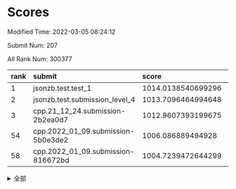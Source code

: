 # Scores

Modified Time: 2022-03-05 08:24:12

Submit Num: 207

All Rank Num: 300377

| rank |               submit               |       score        |       sigma        | pk_num |
| :--- | :--------------------------------- | :----------------- | :----------------- | :----- |
| 1    | jsonzb.test.test_1                 | 1014.0138540699296 | 0.8400777669669358 | 5805   |
| 2    | jsonzb.test.submission_level_4     | 1013.7096464994648 | 0.8184691824729494 | 5806   |
| 3    | cpp.21_12_24.submission-2b2ea0d7   | 1012.9607393199675 | 0.7936097325523858 | 5801   |
| 54   | cpp.2022_01_09.submission-5b0e3de2 | 1006.086889494928  | 0.7207082411007301 | 5809   |
| 58   | cpp.2022_01_09.submission-816672bd | 1004.7239472644299 | 0.7107843392059114 | 5806   |


<details>
<summary>全部</summary>

| rank |                 submit                 |       score        |       sigma        | pk_num |
| :--- | :------------------------------------- | :----------------- | :----------------- | :----- |
| 1    | jsonzb.test.test_1                     | 1014.0138540699296 | 0.8400777669669358 | 5805   |
| 2    | jsonzb.test.submission_level_4         | 1013.7096464994648 | 0.8184691824729494 | 5806   |
| 3    | cpp.21_12_24.submission-2b2ea0d7       | 1012.9607393199675 | 0.7936097325523858 | 5801   |
| 4    | gobigger.level_3.submission_level_3_10 | 1011.2873422548141 | 0.7787550646099131 | 5802   |
| 5    | gobigger.level_3.submission_level_3_43 | 1011.126292101625  | 0.7768241660346478 | 5807   |
| 6    | gobigger.level_3.submission_level_3_28 | 1011.102096636646  | 0.7810870951464239 | 5801   |
| 7    | gobigger.level_3.submission_level_3_1  | 1011.0452357145554 | 0.7849845257026365 | 5806   |
| 8    | gobigger.level_3.submission_level_3_35 | 1011.0384960950867 | 0.7594659972135731 | 5804   |
| 9    | gobigger.level_3.submission_level_3_26 | 1010.9546714968789 | 0.7557613179188488 | 5805   |
| 10   | gobigger.level_3.submission_level_3_23 | 1010.7640541792152 | 0.7739348077674973 | 5809   |
| 11   | gobigger.level_3.submission_level_3_14 | 1010.6405495562962 | 0.7595657467825001 | 5807   |
| 12   | gobigger.level_3.submission_level_3_6  | 1010.5200566499609 | 0.7465996372404509 | 5807   |
| 13   | gobigger.level_3.submission_level_3_44 | 1010.4161806501985 | 0.7738243274570424 | 5807   |
| 14   | gobigger.level_3.submission_level_3_29 | 1010.3902082089919 | 0.73903744547713   | 5803   |
| 15   | gobigger.level_3.submission_level_3_9  | 1010.3297142194621 | 0.7510862906219093 | 5800   |
| 16   | gobigger.level_3.submission_level_3_24 | 1010.2885354685274 | 0.7607774746682128 | 5808   |
| 17   | gobigger.level_3.submission_level_3_0  | 1010.2796445505035 | 0.756470056168303  | 5804   |
| 18   | gobigger.level_3.submission_level_3_42 | 1010.1792617862707 | 0.7749828374834183 | 5805   |
| 19   | gobigger.level_3.submission_level_3_49 | 1010.1484002292502 | 0.7509721808242886 | 5801   |
| 20   | gobigger.level_3.submission_level_3_2  | 1010.1437411904599 | 0.7693502046730144 | 5805   |
| 21   | gobigger.level_3.submission_level_3_31 | 1010.0931679199233 | 0.7714401113468248 | 5801   |
| 22   | gobigger.level_3.submission_level_3_46 | 1010.0057109567246 | 0.7742826145033113 | 5804   |
| 23   | gobigger.level_3.submission_level_3_37 | 1009.9108632862433 | 0.7688513166623974 | 5806   |
| 24   | gobigger.level_3.submission_level_3_5  | 1009.8915504316114 | 0.7511449142977288 | 5808   |
| 25   | gobigger.level_3.submission_level_3_32 | 1009.8729774205614 | 0.769551436148544  | 5800   |
| 26   | gobigger.level_3.submission_level_3_30 | 1009.8438004368471 | 0.7601210743660535 | 5808   |
| 27   | gobigger.level_3.submission_level_3_45 | 1009.7993208627415 | 0.7361643442393513 | 5798   |
| 28   | gobigger.level_3.submission_level_3_34 | 1009.7969884682018 | 0.7595903613493662 | 5803   |
| 29   | gobigger.level_3.submission_level_3_16 | 1009.7737564041836 | 0.7351076312978521 | 5808   |
| 30   | gobigger.level_3.submission_level_3_36 | 1009.7152477715952 | 0.7379721136572632 | 5808   |
| 31   | gobigger.level_3.submission_level_3_33 | 1009.6349281972753 | 0.7540657559031425 | 5804   |
| 32   | gobigger.level_3.submission_level_3_13 | 1009.6065229020002 | 0.7402262033955765 | 5802   |
| 33   | gobigger.level_3.submission_level_3_4  | 1009.561139351245  | 0.7599922610413422 | 5808   |
| 34   | gobigger.level_3.submission_level_3_18 | 1009.5178655565765 | 0.7568208814388819 | 5803   |
| 35   | gobigger.level_3.submission_level_3_7  | 1009.4754202949082 | 0.7559356104202118 | 5804   |
| 36   | gobigger.level_3.submission_level_3_15 | 1009.4634316843863 | 0.7460399779143582 | 5801   |
| 37   | gobigger.level_3.submission_level_3_17 | 1009.431668991322  | 0.7507786682863108 | 5804   |
| 38   | gobigger.level_3.submission_level_3_8  | 1009.4286841520303 | 0.7555624529213764 | 5806   |
| 39   | gobigger.level_3.submission_level_3_11 | 1009.3486180698967 | 0.7610965321909373 | 5800   |
| 40   | gobigger.level_3.submission_level_3_27 | 1009.240121450505  | 0.7527922606904934 | 5806   |
| 41   | gobigger.level_3.submission_level_3_25 | 1009.222013753893  | 0.7614817890973321 | 5805   |
| 42   | gobigger.level_3.submission_level_3_22 | 1009.189306396733  | 0.7620853898006007 | 5806   |
| 43   | gobigger.level_3.submission_level_3_40 | 1009.1840308101131 | 0.7725781783813822 | 5805   |
| 44   | gobigger.level_3.submission_level_3_39 | 1009.1562138202115 | 0.7344438910504754 | 5806   |
| 45   | gobigger.level_3.submission_level_3_38 | 1009.1041607559273 | 0.7586411970446992 | 5802   |
| 46   | gobigger.level_3.submission_level_3_3  | 1008.9595741079436 | 0.7512283741061727 | 5805   |
| 47   | gobigger.level_3.submission_level_3_21 | 1008.9151250103968 | 0.7715480049152295 | 5809   |
| 48   | gobigger.level_3.submission_level_3_20 | 1008.7727715946285 | 0.727413109266023  | 5803   |
| 49   | gobigger.level_3.submission_level_3_19 | 1008.7691977495562 | 0.7456061688151746 | 5806   |
| 50   | gobigger.level_3.submission_level_3_48 | 1008.5044011933788 | 0.7335624393399257 | 5808   |
| 51   | gobigger.level_3.submission_level_3_47 | 1008.3717880935449 | 0.7300352293365563 | 5805   |
| 52   | gobigger.level_3.submission_level_3_12 | 1008.3628068707178 | 0.7377772702000587 | 5804   |
| 53   | gobigger.level_3.submission_level_3_41 | 1008.1692784183232 | 0.7394442277281225 | 5807   |
| 54   | cpp.2022_01_09.submission-5b0e3de2     | 1006.086889494928  | 0.7207082411007301 | 5809   |
| 55   | gobigger.level_1.submission_level_1_35 | 1005.0146400234506 | 0.7192761278028603 | 5808   |
| 56   | gobigger.level_1.submission_level_1_5  | 1004.9213799000196 | 0.7197181848068781 | 5800   |
| 57   | gobigger.level_1.submission_level_1_1  | 1004.8430164908019 | 0.7251311624829462 | 5804   |
| 58   | cpp.2022_01_09.submission-816672bd     | 1004.7239472644299 | 0.7107843392059114 | 5806   |
| 59   | gobigger.level_1.submission_level_1_36 | 1004.4953528996938 | 0.7067025909674189 | 5806   |
| 60   | gobigger.level_1.submission_level_1_28 | 1004.4810938283006 | 0.7143948694512647 | 5803   |
| 61   | gobigger.level_1.submission_level_1_47 | 1004.0763643573154 | 0.7096496111863273 | 5805   |
| 62   | gobigger.level_1.submission_level_1_49 | 1003.9657333533064 | 0.713238670744792  | 5805   |
| 63   | gobigger.level_1.submission_level_1_34 | 1003.8721951875045 | 0.7122130891918652 | 5806   |
| 64   | gobigger.level_1.submission_level_1_16 | 1003.8669378255915 | 0.7304850395810061 | 5805   |
| 65   | gobigger.level_1.submission_level_1_22 | 1003.8485886226197 | 0.7178816615498017 | 5800   |
| 66   | gobigger.level_1.submission_level_1_38 | 1003.8287836222646 | 0.7093543305096459 | 5804   |
| 67   | gobigger.level_1.submission_level_1_6  | 1003.8166163994227 | 0.7137797345611483 | 5804   |
| 68   | gobigger.level_1.submission_level_1_14 | 1003.7311308607725 | 0.7090679601084094 | 5806   |
| 69   | gobigger.level_1.submission_level_1_10 | 1003.7004739107799 | 0.7125211778634576 | 5808   |
| 70   | gobigger.level_1.submission_level_1_27 | 1003.6898078967453 | 0.7131443206534088 | 5802   |
| 71   | gobigger.level_1.submission_level_1_43 | 1003.6233874673733 | 0.7131363826862961 | 5807   |
| 72   | gobigger.level_1.submission_level_1_0  | 1003.622986374723  | 0.720245271061712  | 5803   |
| 73   | gobigger.level_1.submission_level_1_23 | 1003.5939309841835 | 0.7241255520927335 | 5807   |
| 74   | gobigger.level_1.submission_level_1_37 | 1003.5411233844453 | 0.7235068575710595 | 5805   |
| 75   | gobigger.level_1.submission_level_1_40 | 1003.3704565820034 | 0.7042723637605417 | 5804   |
| 76   | gobigger.level_1.submission_level_1_39 | 1003.3503381512068 | 0.7138601017049815 | 5805   |
| 77   | gobigger.level_1.submission_level_1_24 | 1003.3375716997729 | 0.7129526841437649 | 5806   |
| 78   | gobigger.level_1.submission_level_1_41 | 1003.2726264319361 | 0.7178165384590655 | 5804   |
| 79   | gobigger.level_1.submission_level_1_21 | 1003.2542040931115 | 0.7068372944052287 | 5801   |
| 80   | gobigger.level_1.submission_level_1_19 | 1003.2172585285668 | 0.7159782624322577 | 5809   |
| 81   | gobigger.level_1.submission_level_1_45 | 1003.1690907341145 | 0.7234752216463346 | 5807   |
| 82   | gobigger.level_1.submission_level_1_46 | 1003.1653163124342 | 0.6998100935808241 | 5804   |
| 83   | gobigger.level_1.submission_level_1_18 | 1003.1385556110907 | 0.7170960371803626 | 5808   |
| 84   | gobigger.level_1.submission_level_1_8  | 1003.1232243637755 | 0.7142741992517679 | 5806   |
| 85   | gobigger.level_1.submission_level_1_29 | 1003.104157369396  | 0.7257498997750497 | 5806   |
| 86   | gobigger.level_1.submission_level_1_42 | 1002.9614289710402 | 0.7138369544574134 | 5805   |
| 87   | gobigger.level_1.submission_level_1_25 | 1002.9612070282793 | 0.7145998789398332 | 5803   |
| 88   | gobigger.level_1.submission_level_1_12 | 1002.959324966485  | 0.7145384525524804 | 5804   |
| 89   | gobigger.level_1.submission_level_1_11 | 1002.9495284310997 | 0.7175227120365893 | 5799   |
| 90   | gobigger.level_1.submission_level_1_4  | 1002.9362753713618 | 0.7094674613724823 | 5800   |
| 91   | gobigger.level_1.submission_level_1_44 | 1002.9204479922159 | 0.7152078381188237 | 5801   |
| 92   | gobigger.level_1.submission_level_1_15 | 1002.8410155996443 | 0.7065825780880097 | 5806   |
| 93   | gobigger.level_1.submission_level_1_3  | 1002.7416062249007 | 0.7346993870290389 | 5802   |
| 94   | gobigger.level_1.submission_level_1_31 | 1002.7402386403364 | 0.7110116973976962 | 5804   |
| 95   | gobigger.level_1.submission_level_1_33 | 1002.7003923552352 | 0.7119708343064546 | 5805   |
| 96   | gobigger.level_1.submission_level_1_2  | 1002.68264566721   | 0.7107929936873014 | 5807   |
| 97   | gobigger.level_1.submission_level_1_32 | 1002.6561456005155 | 0.7076841070648966 | 5805   |
| 98   | gobigger.level_1.submission_level_1_30 | 1002.6324931576308 | 0.7170846457984286 | 5802   |
| 99   | gobigger.level_1.submission_level_1_13 | 1002.5684876677399 | 0.7165196526482764 | 5804   |
| 100  | gobigger.level_1.submission_level_1_7  | 1002.5180040823221 | 0.7162174798863938 | 5805   |
| 101  | gobigger.level_1.submission_level_1_48 | 1002.453074830213  | 0.7169703345941367 | 5807   |
| 102  | gobigger.level_1.submission_level_1_17 | 1002.3265774353843 | 0.7158152405328724 | 5802   |
| 103  | gobigger.level_1.submission_level_1_9  | 1002.0278308790237 | 0.7210574046220989 | 5806   |
| 104  | gobigger.level_1.submission_level_1_20 | 1001.9519988107185 | 0.7121321148123884 | 5803   |
| 105  | gobigger.level_1.submission_level_1_26 | 1001.8506250238468 | 0.7083663910973096 | 5802   |
| 106  | gobigger.random.submission_random_35   | 997.2230109880842  | 0.7219368601494673 | 5807   |
| 107  | gobigger.random.submission_random_42   | 997.2009652519745  | 0.7200046121324002 | 5805   |
| 108  | gobigger.random.submission_random_31   | 997.1765146677291  | 0.7009045795066043 | 5807   |
| 109  | gobigger.random.submission_random_29   | 997.0478742510152  | 0.7123356663098175 | 5803   |
| 110  | gobigger.random.submission_random_6    | 996.8311438809217  | 0.7129667878264825 | 5800   |
| 111  | gobigger.random.submission_random_28   | 996.7752009299659  | 0.7145404663251846 | 5809   |
| 112  | gobigger.random.submission_random_37   | 996.7421220803125  | 0.7050418486623038 | 5806   |
| 113  | gobigger.random.submission_random_15   | 996.541366096798   | 0.7038665153168929 | 5808   |
| 114  | gobigger.random.submission_random_32   | 996.4963330742577  | 0.7178174221804521 | 5802   |
| 115  | gobigger.random.submission_random_40   | 996.4890739426133  | 0.7112620793702861 | 5811   |
| 116  | gobigger.random.submission_random_8    | 996.3898215866843  | 0.706953209483819  | 5805   |
| 117  | gobigger.random.submission_random_1    | 996.3158932841541  | 0.7144740465426748 | 5800   |
| 118  | gobigger.random.submission_random_14   | 996.3021224470984  | 0.7246037868286258 | 5813   |
| 119  | gobigger.random.submission_random_19   | 996.2701420793289  | 0.7152977510718843 | 5807   |
| 120  | gobigger.random.submission_random_0    | 996.1894645806236  | 0.7176399287765572 | 5801   |
| 121  | gobigger.random.submission_random_16   | 996.1335478384177  | 0.7138663393319722 | 5802   |
| 122  | gobigger.random.submission_random_23   | 996.1256028552951  | 0.7124897455953149 | 5805   |
| 123  | gobigger.random.submission_random_45   | 996.0944223910403  | 0.712366443330797  | 5801   |
| 124  | gobigger.random.submission_random_5    | 996.0838838740405  | 0.7131304233999242 | 5801   |
| 125  | gobigger.random.submission_random_17   | 996.0643471844578  | 0.7062484927563506 | 5796   |
| 126  | gobigger.random.submission_random_39   | 996.0565638372078  | 0.7096969073724689 | 5810   |
| 127  | gobigger.random.submission_random_43   | 996.0503105148955  | 0.7078633581820083 | 5801   |
| 128  | gobigger.random.submission_random_41   | 996.0256314173201  | 0.7043528778632069 | 5806   |
| 129  | gobigger.random.submission_random_20   | 995.9986592692223  | 0.7096010280017535 | 5803   |
| 130  | gobigger.random.submission_random_3    | 995.9407331322569  | 0.7055816450633998 | 5801   |
| 131  | gobigger.random.submission_random_44   | 995.9378907804306  | 0.7059908117522905 | 5803   |
| 132  | gobigger.random.submission_random_49   | 995.9221614882726  | 0.6944995479130973 | 5803   |
| 133  | gobigger.random.submission_random_21   | 995.921894214041   | 0.7109799591587471 | 5807   |
| 134  | gobigger.random.submission_random_2    | 995.8940149847497  | 0.713292894633712  | 5804   |
| 135  | gobigger.random.submission_random_38   | 995.8882179694805  | 0.7047931269483378 | 5802   |
| 136  | gobigger.random.submission_random_36   | 995.8211619247085  | 0.7130458807861747 | 5802   |
| 137  | gobigger.random.submission_random_7    | 995.803943305569   | 0.7054360326094374 | 5806   |
| 138  | gobigger.random.submission_random_30   | 995.7849442340759  | 0.6995849297489098 | 5810   |
| 139  | gobigger.random.submission_random_13   | 995.7774160936553  | 0.7247669970470612 | 5802   |
| 140  | gobigger.random.submission_random_48   | 995.7691741620089  | 0.6963146538715872 | 5806   |
| 141  | gobigger.random.submission_random_33   | 995.7570142503996  | 0.7068758121832577 | 5808   |
| 142  | gobigger.random.submission_random_10   | 995.7488446329959  | 0.7128787315948816 | 5805   |
| 143  | gobigger.random.submission_random_46   | 995.7343611760788  | 0.7137992213846596 | 5803   |
| 144  | gobigger.random.submission_random_9    | 995.6705438948959  | 0.7167881082259338 | 5804   |
| 145  | gobigger.random.submission_random_4    | 995.6171515471822  | 0.7024347270388619 | 5809   |
| 146  | gobigger.random.submission_random_34   | 995.5736314278917  | 0.7013797825450586 | 5801   |
| 147  | gobigger.random.submission_random_24   | 995.5631506970373  | 0.7264076703466464 | 5804   |
| 148  | gobigger.random.submission_random_22   | 995.5087458417103  | 0.7070585668584521 | 5807   |
| 149  | gobigger.random.submission_random_27   | 995.5046724675171  | 0.7061151451797595 | 5799   |
| 150  | gobigger.random.submission_random_18   | 995.4626406002275  | 0.7036799983637595 | 5803   |
| 151  | gobigger.random.submission_random_25   | 995.3591157859829  | 0.7153069473921052 | 5811   |
| 152  | gobigger.random.submission_random_26   | 995.2023225942161  | 0.7098763946553633 | 5802   |
| 153  | gobigger.random.submission_random_12   | 995.0567203309924  | 0.7222173719261828 | 5806   |
| 154  | gobigger.random.submission_random_47   | 994.8958206818705  | 0.7234708386344476 | 5803   |
| 155  | gobigger.random.submission_random_11   | 994.8083912505966  | 0.7187286034728839 | 5804   |
| 156  | gobigger.level_2.submission_level_2_25 | 994.6060216352291  | 0.7140362257467069 | 5809   |
| 157  | gobigger.level_2.submission_level_2_17 | 993.9021216788088  | 0.7434655064299449 | 5800   |
| 158  | gobigger.level_2.submission_level_2_40 | 993.8719619283181  | 0.7389210136266152 | 5803   |
| 159  | gobigger.level_2.submission_level_2_8  | 993.0869530872826  | 0.7231811295107176 | 5806   |
| 160  | gobigger.level_2.submission_level_2_12 | 993.0536831080852  | 0.7293594636051142 | 5810   |
| 161  | gobigger.level_2.submission_level_2_38 | 992.9634752255391  | 0.7463580419489795 | 5806   |
| 162  | gobigger.level_2.submission_level_2_1  | 992.9289456229675  | 0.7420592606714113 | 5807   |
| 163  | gobigger.level_2.submission_level_2_45 | 992.7932765753652  | 0.7460272814760931 | 5804   |
| 164  | gobigger.level_2.submission_level_2_48 | 992.7372247352682  | 0.7324273619471398 | 5803   |
| 165  | gobigger.level_2.submission_level_2_6  | 992.7319306165755  | 0.7312284870915641 | 5804   |
| 166  | gobigger.level_2.submission_level_2_33 | 992.7069398733918  | 0.7450046770646225 | 5803   |
| 167  | gobigger.level_2.submission_level_2_7  | 992.6789810200705  | 0.7338256909959313 | 5804   |
| 168  | gobigger.level_2.submission_level_2_19 | 992.6500315533168  | 0.7414609421583265 | 5800   |
| 169  | gobigger.level_2.submission_level_2_10 | 992.5634765345654  | 0.7526750356178813 | 5802   |
| 170  | gobigger.level_2.submission_level_2_2  | 992.5066211244713  | 0.7517808209742081 | 5804   |
| 171  | gobigger.level_2.submission_level_2_11 | 992.4911128058895  | 0.7259329915692969 | 5800   |
| 172  | gobigger.level_2.submission_level_2_30 | 992.4837971783516  | 0.726948961780012  | 5799   |
| 173  | gobigger.level_2.submission_level_2_49 | 992.4393940428071  | 0.7325283507485287 | 5802   |
| 174  | gobigger.level_2.submission_level_2_39 | 992.4304202319105  | 0.7529000842441103 | 5799   |
| 175  | gobigger.level_2.submission_level_2_21 | 992.4217997273353  | 0.7358425207818494 | 5802   |
| 176  | gobigger.level_2.submission_level_2_24 | 992.4195721316818  | 0.7453691107527309 | 5803   |
| 177  | gobigger.level_2.submission_level_2_14 | 992.3825847521658  | 0.7291362794922668 | 5808   |
| 178  | gobigger.level_2.submission_level_2_29 | 992.3584033720217  | 0.7491633960913279 | 5808   |
| 179  | gobigger.level_2.submission_level_2_23 | 992.3040144737928  | 0.7549661218581126 | 5804   |
| 180  | gobigger.level_2.submission_level_2_27 | 992.2880208555038  | 0.7508204340929023 | 5811   |
| 181  | gobigger.level_2.submission_level_2_31 | 992.2163503435291  | 0.7350535861079269 | 5802   |
| 182  | gobigger.level_2.submission_level_2_32 | 992.1827377059976  | 0.742112108566794  | 5803   |
| 183  | gobigger.level_2.submission_level_2_47 | 992.1391715797319  | 0.740998761972974  | 5804   |
| 184  | gobigger.level_2.submission_level_2_43 | 992.1141775593525  | 0.7252222759677925 | 5802   |
| 185  | gobigger.level_2.submission_level_2_20 | 992.1135208399799  | 0.7498929335845244 | 5806   |
| 186  | gobigger.level_2.submission_level_2_44 | 992.0543617553367  | 0.7621968711861554 | 5804   |
| 187  | gobigger.level_2.submission_level_2_28 | 992.0389129373932  | 0.721495005515154  | 5804   |
| 188  | gobigger.level_2.submission_level_2_46 | 991.9185378015848  | 0.7580983611749009 | 5802   |
| 189  | gobigger.level_2.submission_level_2_22 | 991.9038881972484  | 0.742802726606873  | 5801   |
| 190  | gobigger.level_2.submission_level_2_18 | 991.8730377658812  | 0.7285105961800397 | 5802   |
| 191  | gobigger.level_2.submission_level_2_9  | 991.8518026278966  | 0.7339828661561093 | 5804   |
| 192  | gobigger.level_2.submission_level_2_37 | 991.6519672928005  | 0.76590330878195   | 5803   |
| 193  | gobigger.level_2.submission_level_2_41 | 991.5224166495216  | 0.7452937192502923 | 5810   |
| 194  | gobigger.level_2.submission_level_2_0  | 991.5156189514854  | 0.7480695528581996 | 5806   |
| 195  | gobigger.level_2.submission_level_2_4  | 991.4526623211503  | 0.7692546208811083 | 5805   |
| 196  | gobigger.level_2.submission_level_2_42 | 991.3531875619473  | 0.7709327491842061 | 5801   |
| 197  | gobigger.level_2.submission_level_2_15 | 991.282435376369   | 0.7471570282107002 | 5800   |
| 198  | gobigger.level_2.submission_level_2_5  | 991.1566512717189  | 0.7553549716285263 | 5807   |
| 199  | gobigger.level_2.submission_level_2_16 | 991.1218061232576  | 0.7553438380317145 | 5804   |
| 200  | gobigger.level_2.submission_level_2_35 | 991.0703618254043  | 0.7646034272745592 | 5805   |
| 201  | gobigger.level_2.submission_level_2_34 | 991.0524454854449  | 0.7523197160280798 | 5800   |
| 202  | gobigger.level_2.submission_level_2_13 | 991.0268361072435  | 0.755098774176214  | 5807   |
| 203  | gobigger.level_2.submission_level_2_26 | 990.786664046399   | 0.7623114984486727 | 5801   |
| 204  | gobigger.level_2.submission_level_2_36 | 990.7276713097815  | 0.7585624079345548 | 5805   |
| 205  | gobigger.level_2.submission_level_2_3  | 990.6633668180283  | 0.765402555299192  | 5806   |
| 206  | gobigger.none.submission_none_0        | 977.9080943974434  | 1.2006596750614191 | 5807   |
| 207  | gobigger.none.submission_none_1        | 976.034714318815   | 1.4917369393893216 | 5804   |

</details>